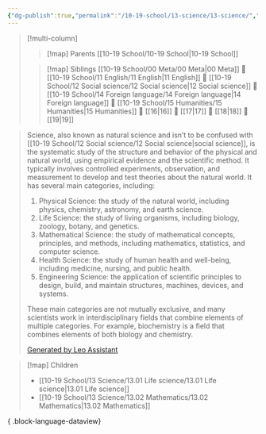 ```yaml
---
{"dg-publish":true,"permalink":"/10-19-school/13-science/13-science/","tags":["moc"],"updated":"2024-03-26"}
---
```


> [!multi-column]
> 
> > [!map] Parents
> > [[10-19 School/10-19 School\|10-19 School]]
> 
> > [!map] Siblings
> > [[10-19 School/00 Meta/00 Meta\|00 Meta]] 💠 [[10-19 School/11 English/11 English\|11 English]] 💠 [[10-19 School/12 Social science/12 Social science\|12 Social science]] 💠 [[10-19 School/14 Foreign language/14 Foreign language\|14 Foreign language]] 💠 [[10-19 School/15 Humanities/15 Humanities\|15 Humanities]] 💠 [[16\|16]] 💠 [[17\|17]] 💠 [[18\|18]] 💠 [[19\|19]]

> Science, also known as natural science and isn’t to be confused with [[10-19 School/12 Social science/12 Social science\|social science]], is the systematic study of the structure and behavior of the physical and natural world, using empirical evidence and the scientific method. It typically involves controlled experiments, observation, and measurement to develop and test theories about the natural world. It has several main categories, including:
> 
> 1. Physical Science: the study of the natural world, including physics, chemistry, astronomy, and earth science.
> 2. Life Science: the study of living organisms, including biology, zoology, botany, and genetics.
> 3. Mathematical Science: the study of mathematical concepts, principles, and methods, including mathematics, statistics, and computer science.
> 4. Health Science: the study of human health and well-being, including medicine, nursing, and public health.
> 5. Engineering Science: the application of scientific principles to design, build, and maintain structures, machines, devices, and systems.
> 
> These main categories are not mutually exclusive, and many scientists work in interdisciplinary fields that combine elements of multiple categories. For example, biochemistry is a field that combines elements of both biology and chemistry.
> 
> [Generated by Leo Assistant](https://brave.com/leo/)

> [!map] Children
>  - [[10-19 School/13 Science/13.01 Life science/13.01 Life science\|13.01 Life science]]
> - [[10-19 School/13 Science/13.02 Mathematics/13.02 Mathematics\|13.02 Mathematics]]
> 
{ .block-language-dataview}
